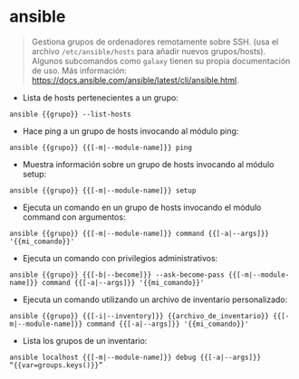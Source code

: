# ansible

> Gestiona grupos de ordenadores remotamente sobre SSH. (usa el archivo `/etc/ansible/hosts` para añadir nuevos grupos/hosts).
> Algunos subcomandos como `galaxy` tienen su propia documentación de uso.
> Más información: <https://docs.ansible.com/ansible/latest/cli/ansible.html>.

- Lista de hosts pertenecientes a un grupo:

`ansible {{grupo}} --list-hosts`

- Hace ping a un grupo de hosts invocando al módulo ping:

`ansible {{grupo}} {{[-m|--module-name]}} ping`

- Muestra información sobre un grupo de hosts invocando al módulo setup:

`ansible {{grupo}} {{[-m|--module-name]}} setup`

- Ejecuta un comando en un grupo de hosts invocando el módulo command con argumentos:

`ansible {{grupo}} {{[-m|--module-name]}} command {{[-a|--args]}} '{{mi_comando}}'`

- Ejecuta un comando con privilegios administrativos:

`ansible {{grupo}} {{[-b|--become]}} --ask-become-pass {{[-m|--module-name]}} command {{[-a|--args]}} '{{mi_comando}}'`

- Ejecuta un comando utilizando un archivo de inventario personalizado:

`ansible {{grupo}} {{[-i|--inventory]}} {{archivo_de_inventario}} {{[-m|--module-name]}} command {{[-a|--args]}} '{{mi_comando}}'`

- Lista los grupos de un inventario:

`ansible localhost {{[-m|--module-name]}} debug {{[-a|--args]}} “{{var=groups.keys()}}”`
